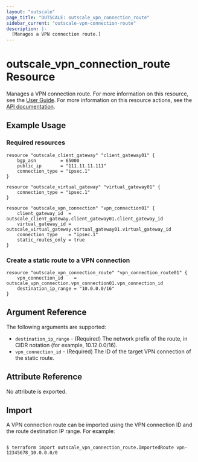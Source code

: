 ```yaml
---
layout: "outscale"
page_title: "OUTSCALE: outscale_vpn_connection_route"
sidebar_current: "outscale-vpn-connection-route"
description: |-
  [Manages a VPN connection route.]
---
```


# outscale_vpn_connection_route Resource

Manages a VPN connection route.
For more information on this resource, see the [User Guide](https://docs.outscale.com/en/userguide/About-Routing-Configuration-for-VPN-Connections.html).
For more information on this resource actions, see the [API documentation](https://docs.outscale.com/api#3ds-outscale-api-vpnconnection).

## Example Usage

### Required resources

```hcl
resource "outscale_client_gateway" "client_gateway01" {
	bgp_asn         = 65000
	public_ip       = "111.11.11.111"
	connection_type = "ipsec.1"
}

resource "outscale_virtual_gateway" "virtual_gateway01" {
	connection_type = "ipsec.1"
}

resource "outscale_vpn_connection" "vpn_connection01" {
	client_gateway_id  = outscale_client_gateway.client_gateway01.client_gateway_id
	virtual_gateway_id = outscale_virtual_gateway.virtual_gateway01.virtual_gateway_id
	connection_type    = "ipsec.1"
	static_routes_only = true
}
```

### Create a static route to a VPN connection

```hcl
resource "outscale_vpn_connection_route" "vpn_connection_route01" {
	vpn_connection_id    = outscale_vpn_connection.vpn_connection01.vpn_connection_id
	destination_ip_range = "10.0.0.0/16"
}
```

## Argument Reference

The following arguments are supported:

* `destination_ip_range` - (Required) The network prefix of the route, in CIDR notation (for example, 10.12.0.0/16).
* `vpn_connection_id` - (Required) The ID of the target VPN connection of the static route.

## Attribute Reference

No attribute is exported.

## Import

A VPN connection route can be imported using the VPN connection ID and the route destination IP range. For example:

```console

$ terraform import outscale_vpn_connection_route.ImportedRoute vpn-12345678_10.0.0.0/0

```